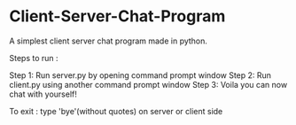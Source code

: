# Client-Server-Chat-Program
A simplest client server chat program made in python.

Steps to run :

Step 1: Run server.py by opening command prompt window
Step 2: Run client.py using another command prompt window
Step 3: Voila you can now chat with yourself!

To exit : type 'bye'(without quotes) on server or client side
